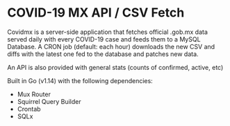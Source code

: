 # COVID-19 MX API / CSV Fetch

Covidmx is a server-side application that fetches official .gob.mx data served daily with every COVID-19 case and feeds them to a MySQL Database.
A CRON job (default: each hour) downloads the new CSV and diffs with the latest one fed to the database and patches new data.

An API is also provided with general stats (counts of confirmed, active, etc)

Built in Go (v1.14) with the following dependencies:
* Mux Router
* Squirrel Query Builder
* Crontab
* SQLx
